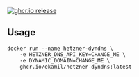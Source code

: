 [![ghcr.io release](https://img.shields.io/github/v/release/ekamil/hetzner-dyndns?label=latest%20version&style=for-the-badge)](https://github.com/ekamil/hetzner-dyndns/pkgs/container/hetzner-dyndns/versions)

## Usage

```
docker run --name hetzner-dyndns \
    -e HETZNER_DNS_API_KEY=CHANGE_ME \
    -e DYNAMIC_DOMAIN=CHANGE_ME \
    ghcr.io/ekamil/hetzner-dyndns:latest
```
